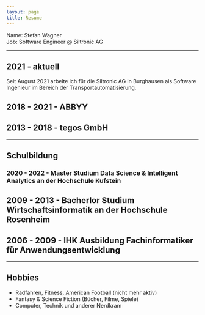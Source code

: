 ```yaml
---
layout: page
title: Resume
---
```


Name: Stefan Wagner\
Job: Software Engineer @ Siltronic AG


---
## 2021 - aktuell
Seit August 2021 arbeite ich für die Siltronic AG in Burghausen als Software Ingenieur im Bereich der Transportautomatisierung. 

## 2018 - 2021 - ABBYY

## 2013 - 2018 - tegos GmbH

---
## Schulbildung

### 2020 - 2022 - Master Studium Data Science & Intelligent Analytics an der Hochschule Kufstein

## 2009 - 2013 - Bacherlor Studium Wirtschaftsinformatik an der Hochschule Rosenheim

## 2006 - 2009 - IHK Ausbildung Fachinformatiker für Anwendungsentwicklung

---
## Hobbies

- Radfahren, Fitness, American Football (nicht mehr aktiv)
- Fantasy & Science Fiction (Bücher, Filme, Spiele)
- Computer, Technik und anderer Nerdkram
